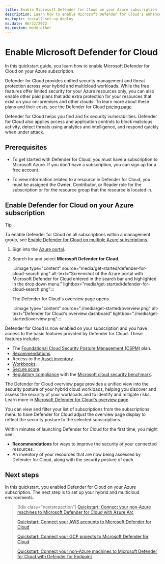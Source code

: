 ```yaml
---
title: Enable Microsoft Defender for Cloud on your Azure subscription
description: Learn how to enable Microsoft Defender for Cloud's enhanced security features.
ms.topic: install-set-up-deploy
ms.date: 06/22/2023
ms.custom: mode-other
---
```


# Enable Microsoft Defender for Cloud

In this quickstart guide, you learn how to enable Microsoft Defender for Cloud on your Azure subscription. 

Defender for Cloud provides unified security management and threat protection across your hybrid and multicloud workloads. While the free features offer limited security for your Azure resources only, you can also enable other paid plans that add extra protection for your resources that exist on your on-premises and other clouds. To learn more about these plans and their costs, see the Defender for Cloud [pricing page](https://azure.microsoft.com/pricing/details/defender-for-cloud/).

Defender for Cloud helps you find and fix security vulnerabilities. Defender for Cloud also applies access and application controls to block malicious activity, detect threats using analytics and intelligence, and respond quickly when under attack. 

## Prerequisites

- To get started with Defender for Cloud, you must have a subscription to Microsoft Azure. If you don't have a subscription, you can sign up for a [free account](https://azure.microsoft.com/pricing/free-trial/).

 - To view information related to a resource in Defender for Cloud, you must be assigned the Owner, Contributor, or Reader role for the subscription or for the resource group that the resource is located in.

## Enable Defender for Cloud on your Azure subscription

> [!TIP]
> To enable Defender for Cloud on all subscriptions within a management group, see [Enable Defender for Cloud on multiple Azure subscriptions](onboard-management-group.md).

1. Sign into the [Azure portal](https://azure.microsoft.com/features/azure-portal/).

1. Search for and select **Microsoft Defender for Cloud**.

    :::image type="content" source="media/get-started/defender-for-cloud-search.png" alt-text="Screenshot of the Azure portal with Microsoft Defender for Cloud entered in the search bar and highlighted in the drop down menu." lightbox="media/get-started/defender-for-cloud-search.png":::

    The Defender for Cloud's overview page opens.

    :::image type="content" source="./media/get-started/overview.png" alt-text="Defender for Cloud's overview dashboard" lightbox="./media/get-started/overview.png":::

Defender for Cloud is now enabled on your subscription and you have access to the basic features provided by Defender for Cloud. These features include:

- The [Foundational Cloud Security Posture Management (CSPM)](concept-cloud-security-posture-management.md) plan.
- [Recommendations](security-policy-concept.md#what-is-a-security-recommendation).
- Access to the [Asset inventory](asset-inventory.md).
- [Workbooks](custom-dashboards-azure-workbooks.md).
- [Secure score](secure-score-security-controls.md).
- [Regulatory compliance](update-regulatory-compliance-packages.md) with the [Microsoft cloud security benchmark](concept-regulatory-compliance.md).

The Defender for Cloud overview page provides a unified view into the security posture of your hybrid cloud workloads, helping you discover and assess the security of your workloads and to identify and mitigate risks. Learn more in [Microsoft Defender for Cloud's overview page](overview-page.md).

You can view and filter your list of subscriptions from the subscriptions menu to have Defender for Cloud adjust the overview page display to reflect the security posture to the selected subscriptions.

Within minutes of launching Defender for Cloud for the first time, you might see:

- **Recommendations** for ways to improve the security of your connected resources.
- An inventory of your resources that are now being assessed by Defender for Cloud, along with the security posture of each.

## Next steps

In this quickstart, you enabled Defender for Cloud on your Azure subscription. The next step is to set up your hybrid and multicloud environments.

> [!div class="nextstepaction"]
> [Quickstart: Connect your non-Azure machines to Microsoft Defender for Cloud with Azure Arc](quickstart-onboard-machines.md)
>
> [Quickstart: Connect your AWS accounts to Microsoft Defender for Cloud](quickstart-onboard-aws.md)
>
> [Quickstart: Connect your GCP projects to Microsoft Defender for Cloud](quickstart-onboard-gcp.md)
>
> [Quickstart: Connect your non-Azure machines to Microsoft Defender for Cloud with Defender for Endpoint](onboard-machines-with-defender-for-endpoint.md)
